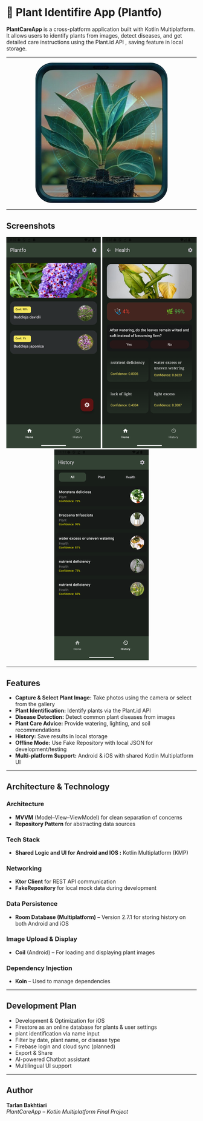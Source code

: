 # 🌿 Plant Identifire App (Plantfo)

**PlantCareApp** is a cross-platform application built with Kotlin Multiplatform.  
It allows users to identify plants from images, detect diseases, and get detailed care instructions using the Plant.id API , saving feature in local storage.

---
<p align="center">
  <img src="logo.png" alt="Plantfo Logo" width="350" style="border-radius: 45px;"/>
</p>

---

##  Screenshots

<p align="center">
  <img src="Screenshot_20250716_083237.png" alt="Plant Screen" width="250"/>
  <img src="Screenshot_20250716_083308.png" alt="Health Info" width="250"/>
  <img src="Screenshot_20250715_111123.png" alt="History Info" width="250"/>

</p>

---


##  Features

-  **Capture & Select Plant Image:** Take photos using the camera or select from the gallery  
-  **Plant Identification:** Identify plants via the Plant.id API  
-  **Disease Detection:** Detect common plant diseases from images  
-  **Plant Care Advice:** Provide watering, lighting, and soil recommendations  
-  **History:** Save results in local storage  
-  **Offline Mode:** Use Fake Repository with local JSON for development/testing  
-  **Multi-platform Support:** Android & iOS with shared Kotlin Multiplatform UI
  
---

##  Architecture & Technology

### Architecture
- **MVVM** (Model–View–ViewModel) for clean separation of concerns  
- **Repository Pattern** for abstracting data sources

### Tech Stack
- **Shared Logic and UI for Android and IOS :** Kotlin Multiplatform (KMP)  
 
### Networking
- **Ktor Client** for REST API communication  
- **FakeRepository** for local mock data during development  

### Data Persistence
- **Room Database (Multiplatform)** – Version 2.7.1 for storing history on both Android and iOS

### Image Upload & Display
- **Coil** (Android) – For loading and displaying plant images  

### Dependency Injection
- **Koin** – Used to manage dependencies

---


##  Development Plan

-  Development & Optimization for iOS 
-  Firestore as an online database for plants & user settings
-  plant identification via name input 
-  Filter by date, plant name, or disease type
-  Firebase login and cloud sync (planned)  
-  Export & Share
-  AI-powered Chatbot assistant  
-  Multilingual UI support  

---

##  Author

**Tarlan Bakhtiari**  
*PlantCareApp – Kotlin Multiplatform Final Project*
